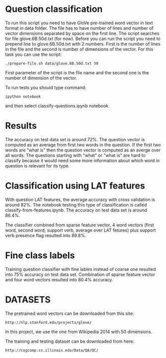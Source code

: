 Question classification
=======================

To run this script you need to have GloVe pre-trained word vector in text format in data folder. The file has to have number
of lines and number of vector dimensions separated by space on the first line.
The script searches for file glove.6B.50d.txt (for now).
Before you can run the script you need to prepend line to glove.6B.50d.txt with 2 numbers. First is the number of lines in the file and 
the second is number of dimensions of the vector. For this task you can use the script:
    
    ./prepare-file.sh data/glove.6B.50d.txt 50

First parameter of the script is the file name and the second one is the number of dimension of the vector.

To run tests you should type command:

    ipython notebook

and then select classify-questions.ipynb notebook

Results
=======

The accuracy on test data set is around 72%. The question vector is computed as an average from first two words in the question.
If the first two words are "what is" then the question vector is computed as an averge over all words. The questions starting with "what"
or "what is" are hard to classify because it would need some more information about which word in question is relevant for its type.

Classification using LAT features
=================================

With question LAT features, the average accuracy with cross validation is around 82%.
The notebook testing this type of classification is called classify-from-features.ipynb.
The accuracy on test data set is around 86.4%.

The classifier combined from sparse feature vector, 4 word vectors (first word, second word, support verb, average over LAT fetures) plus 
support verb presence flag resulted into 89.8%.

Fine class labels
=================

Training question classifier with fine lables instead of coarse one resulted into 75% accuracy on test data set.
Combination of sparse feature vector and four word vectors resulted into 80.4% accuracy.

DATASETS
========

The pretrained word vectors can be downloaded from this site:

    http://nlp.stanford.edu/projects/glove/

In this project, we use the one from Wikipedia 2014 with 50 dimensions.

The training and testing dataset can be downloaded from here:

    http://cogcomp.cs.illinois.edu/Data/QA/QC/